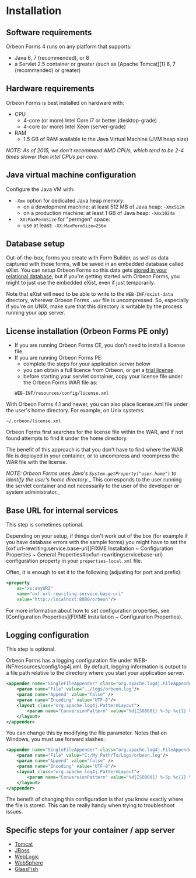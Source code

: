 # Installation

<!-- toc -->

## Software requirements

Orbeon Forms 4 runs on any platform that supports:

* Java 6, 7 (recommended), or 8
* a Servlet 2.5 container or greater (such as [Apache Tomcat][1] 6, 7 (recommended) or greater)

## Hardware requirements

Orbeon Forms is best installed on hardware with:

* CPU
    * 4-core (or more) Intel Core i7 or better (desktop-grade)
    * 4-core (or more) Intel Xeon (server-grade)
* RAM
    * 1.5 GB of RAM available to the Java Virtual Machine (JVM heap size)

_NOTE: As of 2015, we don't recommend AMD CPUs, which tend to be 2-4 times slower than Intel CPUs per core._

## Java virtual machine configuration

Configure the Java VM with:

* `-Xmx` option for dedicated Java heap memory:
    * on a development machine: at least 512 MB of Java heap: `-Xmx512m`
    * on a production machine: at least 1 GB of Java heap: `-Xmx1024m`
* ` -XX:MaxPermSize` for "permgen" space:
    * use at least: `-XX:MaxPermSize=256m`

## Database setup

Out-of-the-box, forms you create with Form Builder, as well as data captured with those forms, will be saved in an embedded database called eXist. You can setup Orbeon Forms so this data gets [stored in your relational database](Installation-~-Relational-Database-Setup), but if you're getting started with Orbeon Forms, you might to just use the embedded eXist, even if just temporarily.

Note that eXist will need to be able to write to the `WEB-INF/exist-data` directory, wherever Orbeon Forms `.war` file is uncompressed. So, especially if you're on UNIX, make sure that this directory is writable by the process running your app server.

## License installation (Orbeon Forms PE only)

* If you are running Orbeon Forms CE, you don't need to install a license file.
* If you are running Orbeon Forms PE:
    * complete the steps for your application server below
    * you can obtain a full licence from Orbeon, or get a [trial license](http://demo.orbeon.com/orbeon/fr/orbeon/register/new)
    * before starting your servlet container, copy your license file under the Orbeon Forms WAR file as:
    ```
    WEB-INF/resources/config/license.xml
    ```

With Orbeon Forms 4.1 and newer, you can also place license.xml file under the user's home directory. For example, on Unix systems:

```
~/.orbeon/license.xml
```

Orbeon Forms first searches for the license file within the WAR, and if not found attempts to find it under the home directory.

The benefit of this approach is that you don't have to find where the WAR file is deployed in your container, or to uncompress and recompress the WAR file with the license.

_NOTE:  Orbeon Forms uses Java's `System.getProperty("user.home")` to identify the user's home directory.__  This corresponds to the user running the servlet container and not necessarily to the user of the developer or system administrator._

## Base URL for internal services

This step is sometimes optional.

Depending on your setup, if things don't work out of the box (for example if you have database errors with the sample forms) you might have to set the [oxf.url-rewriting.service.base-uri](FIXME Installation ~ Configuration Properties ~ General Properties#oxfurl-rewritingservicebase-uri) configuration property in your `properties-local.xml` file.

Often, it is enough to set it to the following (adjusting for port and prefix):

```xml
<property
    as="xs:anyURI"
    name="oxf.url-rewriting.service.base-uri"
    value="http://localhost:8080/orbeon"/>
```

For more information about how to set configuration properties, see [Configuration Properties](FIXME  Installation ~ Configuration Properties).

## Logging configuration

This step is optional.

Orbeon Forms has a logging configuration file under WEB-INF/resources/config/log4j.xml. By default, logging information is output to a file path relative to the directory where you start your application server.

```xml
<appender name="SingleFileAppender" class="org.apache.log4j.FileAppender">
    <param name="File" value="../logs/orbeon.log"/>
    <param name="Append" value="false" />
    <param name="Encoding" value="UTF-8"/>
    <layout class="org.apache.log4j.PatternLayout">
        <param name="ConversionPattern" value="%d{ISO8601} %-5p %c{1} %x - %m%n"/>
    </layout>
</appender>
```

You can change this by modifying the file parameter. Notes that on Windows, you must use forward slashes:

```xml
<appender name="SingleFileAppender" class="org.apache.log4j.FileAppender">
    <param name="File" value="C:/My Path/To/Logs/orbeon.log"/>
    <param name="Append" value="false" />
    <param name="Encoding" value="UTF-8"/>
    <layout class="org.apache.log4j.PatternLayout">
        <param name="ConversionPattern" value="%d{ISO8601} %-5p %c{1} %x - %m%n"/>
    </layout>
</appender>
```

The benefit of changing this configuration is that you know exactly where the file is stored. This can be really handy when trying to troubleshoot issues.

## Specific steps for your container / app server

- [Tomcat](tomcat.md)
- [JBoss](jboss.md)
- [WebLogic](weblogic.md)
- [WebSphere](websphere.md)
- [GlassFish](glassfish.md)
